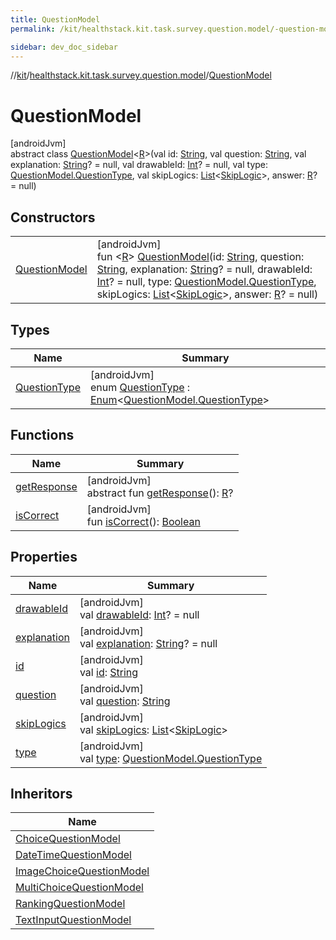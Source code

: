 ```yaml
---
title: QuestionModel
permalink: /kit/healthstack.kit.task.survey.question.model/-question-model/index.html

sidebar: dev_doc_sidebar
---
```

//[kit](../../../index.html)/[healthstack.kit.task.survey.question.model](../index.html)/[QuestionModel](index.html)



# QuestionModel



[androidJvm]\
abstract class [QuestionModel](index.html)&lt;[R](index.html)&gt;(val id: [String](https://kotlinlang.org/api/latest/jvm/stdlib/kotlin/-string/index.html), val question: [String](https://kotlinlang.org/api/latest/jvm/stdlib/kotlin/-string/index.html), val explanation: [String](https://kotlinlang.org/api/latest/jvm/stdlib/kotlin/-string/index.html)? = null, val drawableId: [Int](https://kotlinlang.org/api/latest/jvm/stdlib/kotlin/-int/index.html)? = null, val type: [QuestionModel.QuestionType](-question-type/index.html), val skipLogics: [List](https://kotlinlang.org/api/latest/jvm/stdlib/kotlin.collections/-list/index.html)&lt;[SkipLogic](../-skip-logic/index.html)&gt;, answer: [R](index.html)? = null)



## Constructors


| | |
|---|---|
| [QuestionModel](-question-model.html) | [androidJvm]<br>fun &lt;[R](index.html)&gt; [QuestionModel](-question-model.html)(id: [String](https://kotlinlang.org/api/latest/jvm/stdlib/kotlin/-string/index.html), question: [String](https://kotlinlang.org/api/latest/jvm/stdlib/kotlin/-string/index.html), explanation: [String](https://kotlinlang.org/api/latest/jvm/stdlib/kotlin/-string/index.html)? = null, drawableId: [Int](https://kotlinlang.org/api/latest/jvm/stdlib/kotlin/-int/index.html)? = null, type: [QuestionModel.QuestionType](-question-type/index.html), skipLogics: [List](https://kotlinlang.org/api/latest/jvm/stdlib/kotlin.collections/-list/index.html)&lt;[SkipLogic](../-skip-logic/index.html)&gt;, answer: [R](index.html)? = null) |


## Types


| Name | Summary |
|---|---|
| [QuestionType](-question-type/index.html) | [androidJvm]<br>enum [QuestionType](-question-type/index.html) : [Enum](https://kotlinlang.org/api/latest/jvm/stdlib/kotlin/-enum/index.html)&lt;[QuestionModel.QuestionType](-question-type/index.html)&gt; |


## Functions


| Name | Summary |
|---|---|
| [getResponse](get-response.html) | [androidJvm]<br>abstract fun [getResponse](get-response.html)(): [R](index.html)? |
| [isCorrect](is-correct.html) | [androidJvm]<br>fun [isCorrect](is-correct.html)(): [Boolean](https://kotlinlang.org/api/latest/jvm/stdlib/kotlin/-boolean/index.html) |


## Properties


| Name | Summary |
|---|---|
| [drawableId](drawable-id.html) | [androidJvm]<br>val [drawableId](drawable-id.html): [Int](https://kotlinlang.org/api/latest/jvm/stdlib/kotlin/-int/index.html)? = null |
| [explanation](explanation.html) | [androidJvm]<br>val [explanation](explanation.html): [String](https://kotlinlang.org/api/latest/jvm/stdlib/kotlin/-string/index.html)? = null |
| [id](id.html) | [androidJvm]<br>val [id](id.html): [String](https://kotlinlang.org/api/latest/jvm/stdlib/kotlin/-string/index.html) |
| [question](question.html) | [androidJvm]<br>val [question](question.html): [String](https://kotlinlang.org/api/latest/jvm/stdlib/kotlin/-string/index.html) |
| [skipLogics](skip-logics.html) | [androidJvm]<br>val [skipLogics](skip-logics.html): [List](https://kotlinlang.org/api/latest/jvm/stdlib/kotlin.collections/-list/index.html)&lt;[SkipLogic](../-skip-logic/index.html)&gt; |
| [type](type.html) | [androidJvm]<br>val [type](type.html): [QuestionModel.QuestionType](-question-type/index.html) |


## Inheritors


| Name |
|---|
| [ChoiceQuestionModel](../-choice-question-model/index.html) |
| [DateTimeQuestionModel](../-date-time-question-model/index.html) |
| [ImageChoiceQuestionModel](../-image-choice-question-model/index.html) |
| [MultiChoiceQuestionModel](../-multi-choice-question-model/index.html) |
| [RankingQuestionModel](../-ranking-question-model/index.html) |
| [TextInputQuestionModel](../-text-input-question-model/index.html) |

